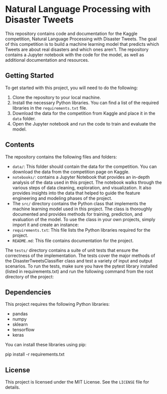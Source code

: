 # Natural Language Processing with Disaster Tweets

This repository contains code and documentation for the Kaggle competition, Natural Language Processing with Disaster Tweets. The goal of this competition is to build a machine learning model that predicts which Tweets are about real disasters and which ones aren't. The repository contains a Jupyter notebook with the code for the model, as well as additional documentation and resources.

## Getting Started

To get started with this project, you will need to do the following:

1. Clone the repository to your local machine.
2. Install the necessary Python libraries. You can find a list of the required libraries in the `requirements.txt` file.
3. Download the data for the competition from Kaggle and place it in the `data` folder.
4. Open the Jupyter notebook and run the code to train and evaluate the model.

## Contents

The repository contains the following files and folders:

- `data/`: This folder should contain the data for the competition. You can download the data from the competition page on Kaggle.
- `notebooks/`: contains a Jupyter Notebook that provides an in-depth analysis of the data used in this project. The notebook walks through the various steps of data cleaning, exploration, and visualization. It also provides insights into the data that helped to guide the feature engineering and modeling phases of the project.
- The `src/` directory contains the Python class that implements the machine learning model used in this project. The class is thoroughly documented and provides methods for training, prediction, and evaluation of the model. To use the class in your own projects, simply import it and create an instance:
- `requirements.txt`: This file lists the Python libraries required for the project.
- `README.md`: This file contains documentation for the project.

The `tests/` directory contains a suite of unit tests that ensure the correctness of the implementation. The tests cover the major methods of the DisasterTweetsClassifier class and test a variety of input and output scenarios. To run the tests, make sure you have the pytest library installed (listed in requirements.txt) and run the following command from the root directory of the project:

## Dependencies

This project requires the following Python libraries:

- pandas
- numpy
- sklearn
- tensorflow
- keras

You can install these libraries using pip:

pip install -r requirements.txt

## License

This project is licensed under the MIT License. See the `LICENSE` file for details.
